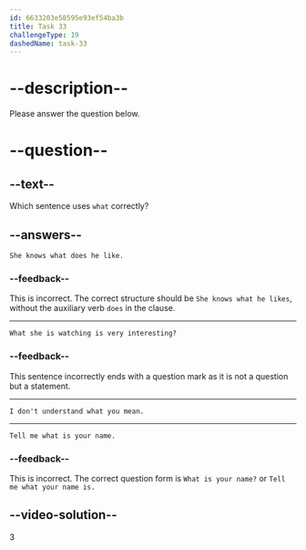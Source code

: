 ```yaml
---
id: 6633203e58595e93ef54ba3b
title: Task 33
challengeType: 19
dashedName: task-33
---
```


# --description--

Please answer the question below.

# --question--

## --text--

Which sentence uses `what` correctly?

## --answers--

`She knows what does he like.`

### --feedback--

This is incorrect. The correct structure should be `She knows what he likes`, without the auxiliary verb `does` in the clause.

---

`What she is watching is very interesting?`

### --feedback--

This sentence incorrectly ends with a question mark as it is not a question but a statement.

---

`I don't understand what you mean.`

---

`Tell me what is your name.`

### --feedback--

This is incorrect. The correct question form is `What is your name?` or `Tell me what your name is.`

## --video-solution--

3
